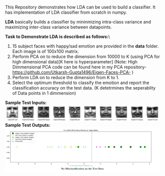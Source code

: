 This Repository demonstrates how LDA can be used to build a classifier. It has implementation of LDA classifier from scratch in numpy.

**LDA** basically builds a classifier by mininmizing intra-class variance and maximizing inter-class variance between datapoints.

**Task to Demonstrate LDA is described as follows:**\
 1. 15 subject faces with happy/sad emotion are provided in the **data** folder. Each image is of 100x100 matrix.
 2. Perform PCA on to reduce the dimension from 10000 to K (using PCA for high dimensional data)[K here is hyperparameter] 
 (Note: High Dimmensional PCA code can be found here in my PCA repository-  https://github.com/Utkarsh-Gupta1496/Eigen-Faces-PCA-  )
 3. Perform LDA on to reduce the dimension from K to 1.
 4. Select the optimum threshold to classify the emotion and report the classification accuracy on the test data.
 (K detetrmines the seperablity of Data points in 1 dimmension)
 
 **Sample Test Inputs:**
 ![](/images/output1.PNG)
 **Sample Test Outputs:**
 ![](/images/output.png)
 
 
